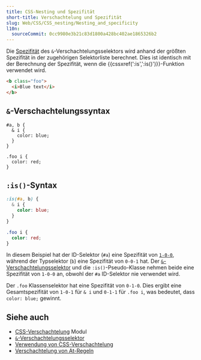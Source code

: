```yaml
---
title: CSS-Nesting und Spezifität
short-title: Verschachtelung und Spezifität
slug: Web/CSS/CSS_nesting/Nesting_and_specificity
l10n:
  sourceCommit: 0cc9980e3b21c83d1800a428bc402ae1865326b2
---
```


Die [Spezifität](/de/docs/Web/CSS/CSS_cascade/Specificity) des `&`-Verschachtelungsselektors wird anhand der größten Spezifität in der zugehörigen Selektorliste berechnet. Dies ist identisch mit der Berechnung der Spezifität, wenn die {{cssxref(':is',':is()')}}-Funktion verwendet wird.

```html
<b class="foo">
  <i>Blue text</i>
</b>
```

## `&`-Verschachtelungssyntax

```css-nolint
#a, b {
  & i {
    color: blue;
  }
}

.foo i {
  color: red;
}
```

## `:is()`-Syntax

```css
:is(#a, b) {
  & i {
    color: blue;
  }
}

.foo i {
  color: red;
}
```

In diesem Beispiel hat der ID-Selektor (`#a`) eine Spezifität von [`1-0-0`](/de/docs/Web/CSS/CSS_cascade/Specificity#selector_weight_categories), während der Typselektor (`b`) eine Spezifität von `0-0-1` hat. Der [`&`-Verschachtelungsselektor](/de/docs/Web/CSS/Nesting_selector) und die `:is()`-Pseudo-Klasse nehmen beide eine Spezifität von `1-0-0` an, obwohl der `#a` ID-Selektor nie verwendet wird.

Der `.foo` Klassenselektor hat eine Spezifität von `0-1-0`. Dies ergibt eine Gesamtspezifität von `1-0-1` für `& i` und `0-1-1` für `.foo i`, was bedeutet, dass `color: blue;` gewinnt.

## Siehe auch

- [CSS-Verschachtelung](/de/docs/Web/CSS/CSS_nesting) Modul
- [`&`-Verschachtelungsselektor](/de/docs/Web/CSS/Nesting_selector)
- [Verwendung von CSS-Verschachtelung](/de/docs/Web/CSS/CSS_nesting/Using_CSS_nesting)
- [Verschachtelung von At-Regeln](/de/docs/Web/CSS/CSS_nesting/Nesting_at-rules)
